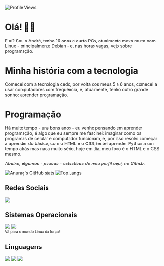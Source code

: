 ![Profile Views](https://komarev.com/ghpvc/?username=Andrezeira1&color=7C3138&style=flat-square) 
# Olá! 👋🏻 #
E aí? Sou o André, tenho 16 anos e curto PCs, atualmente mexo muito com Linux - principalmente Debian - e, nas horas vagas, vejo sobre programação.
# Minha história com a tecnologia #
Comecei com a tecnologia cedo, por volta dos meus 5 a 6 anos, comecei a usar computadores com frequência, e, atualmente, tenho outro grande sonho: aprender programação.
# Programação #
Há muito tempo - uns bons anos - eu venho pensando em aprender programação, é algo que eu sempre me fascinei: imaginar como os programas de celular e computador funcionam, e, por isso resolvi começar a aprender do básico, com o HTML e o CSS, tentei aprender Python a um tempo atrás mas nada muito sério, hoje em dia, meu foco é o HTML e o CSS mesmo.

_Abaixo, algumas - poucas - estastícas do meu perfil aqui, no Github._

![Anurag's GitHub stats](https://github-readme-stats.vercel.app/api?username=Andrezeira1&show_icons=true&theme=chartreuse-dark)
[![Top Langs](https://github-readme-stats.vercel.app/api/top-langs/?username=Andrezeira1&theme=chartreuse-dark)](https://github.com/anuraghazra/github-readme-stats)

##
## Redes Sociais ##

<div id="redes">
  <a href="https://www.youtube.com/channel/UCuNv4ifauwBKHxbNsFmtxkw" target="_blank"><img src="https://img.shields.io/badge/YouTube-FF0000?style=for-the-badge&logo=youtube&logoColor=white" target="_blank"></a>
</div>

## Sistemas Operacionais ##

<div id="os">
  <img src="https://img.shields.io/badge/Debian-A81D33?style=for-the-badge&logo=debian&logoColor=white">
  <img src="https://img.shields.io/badge/Linux-FCC624?style=for-the-badge&logo=linux&logoColor=black"> <br>
  <small>Vá para o mundo Linux da força!</small>
</div>

##
## Linguagens ##

<div id="lang">
  <img src="https://img.shields.io/badge/HTML-239120?style=for-the-badge&logo=html5&logoColor=white">
  <img src="https://img.shields.io/badge/CSS-239120?&style=for-the-badge&logo=css3&logoColor=white">
  <img src="https://img.shields.io/badge/Markdown-000000?style=for-the-badge&logo=markdown&logoColor=white">
</div>

##
